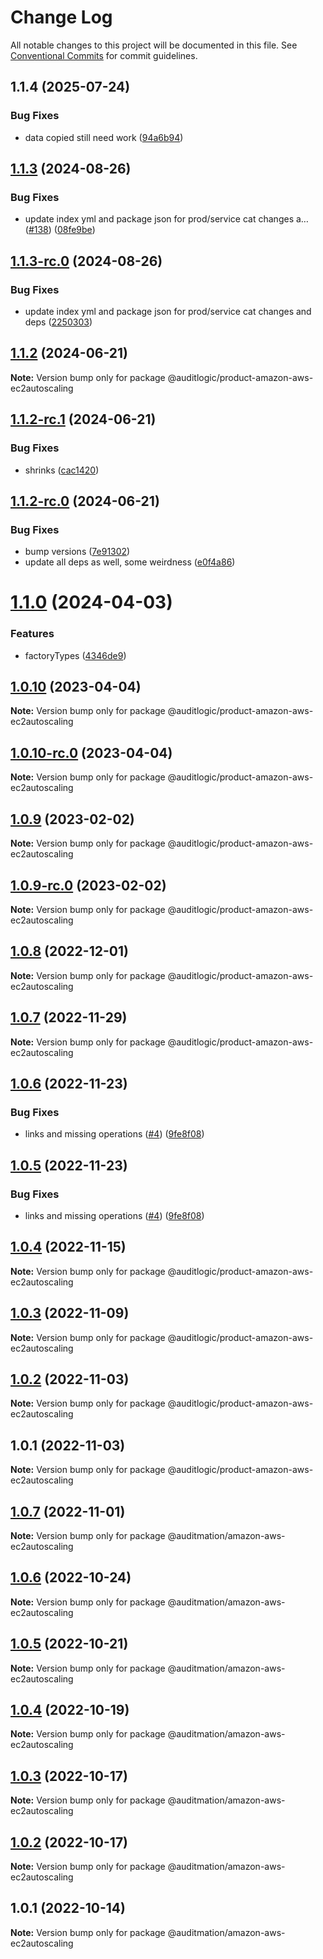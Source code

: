 # Change Log

All notable changes to this project will be documented in this file.
See [Conventional Commits](https://conventionalcommits.org) for commit guidelines.

## 1.1.4 (2025-07-24)


### Bug Fixes

* data copied still need work ([94a6b94](https://github.com/zerobias-org/product/commit/94a6b942fb0516367548599d739529536132755a))





## [1.1.3](https://github.com/auditlogic/product/compare/@auditlogic/product-amazon-aws-ec2autoscaling@1.1.2...@auditlogic/product-amazon-aws-ec2autoscaling@1.1.3) (2024-08-26)


### Bug Fixes

* update index yml and package json for prod/service cat changes a… ([#138](https://github.com/auditlogic/product/issues/138)) ([08fe9be](https://github.com/auditlogic/product/commit/08fe9beb1c8457462a19bc69caa02e6212d97e1a))





## [1.1.3-rc.0](https://github.com/auditlogic/product/compare/@auditlogic/product-amazon-aws-ec2autoscaling@1.1.2...@auditlogic/product-amazon-aws-ec2autoscaling@1.1.3-rc.0) (2024-08-26)


### Bug Fixes

* update index yml and package json for prod/service cat changes and deps ([2250303](https://github.com/auditlogic/product/commit/225030363a363608240135b7ebed386b28f01e4b))





## [1.1.2](https://github.com/auditlogic/product/compare/@auditlogic/product-amazon-aws-ec2autoscaling@1.1.2-rc.1...@auditlogic/product-amazon-aws-ec2autoscaling@1.1.2) (2024-06-21)

**Note:** Version bump only for package @auditlogic/product-amazon-aws-ec2autoscaling





## [1.1.2-rc.1](https://github.com/auditlogic/product/compare/@auditlogic/product-amazon-aws-ec2autoscaling@1.1.2-rc.0...@auditlogic/product-amazon-aws-ec2autoscaling@1.1.2-rc.1) (2024-06-21)


### Bug Fixes

* shrinks ([cac1420](https://github.com/auditlogic/product/commit/cac14200fefcd8183ab69fe89a47bd3f70f563e9))





## [1.1.2-rc.0](https://github.com/auditlogic/product/compare/@auditlogic/product-amazon-aws-ec2autoscaling@1.1.0...@auditlogic/product-amazon-aws-ec2autoscaling@1.1.2-rc.0) (2024-06-21)


### Bug Fixes

* bump versions ([7e91302](https://github.com/auditlogic/product/commit/7e913023b8b312150ed7762c32fbbe616be71de5))
* update all deps as well, some weirdness ([e0f4a86](https://github.com/auditlogic/product/commit/e0f4a864714e2d3de6bbf3da014d5312fe53be2f))





# [1.1.0](https://github.com/auditlogic/product/compare/@auditlogic/product-amazon-aws-ec2autoscaling@1.0.10...@auditlogic/product-amazon-aws-ec2autoscaling@1.1.0) (2024-04-03)


### Features

* factoryTypes ([4346de9](https://github.com/auditlogic/product/commit/4346de92693aee892fccf725338ffc7b80ab182b))





## [1.0.10](https://github.com/auditlogic/product/compare/@auditlogic/product-amazon-aws-ec2autoscaling@1.0.9...@auditlogic/product-amazon-aws-ec2autoscaling@1.0.10) (2023-04-04)

**Note:** Version bump only for package @auditlogic/product-amazon-aws-ec2autoscaling





## [1.0.10-rc.0](https://github.com/auditlogic/product/compare/@auditlogic/product-amazon-aws-ec2autoscaling@1.0.9...@auditlogic/product-amazon-aws-ec2autoscaling@1.0.10-rc.0) (2023-04-04)

**Note:** Version bump only for package @auditlogic/product-amazon-aws-ec2autoscaling





## [1.0.9](https://github.com/auditlogic/product/compare/@auditlogic/product-amazon-aws-ec2autoscaling@1.0.8...@auditlogic/product-amazon-aws-ec2autoscaling@1.0.9) (2023-02-02)

**Note:** Version bump only for package @auditlogic/product-amazon-aws-ec2autoscaling





## [1.0.9-rc.0](https://github.com/auditlogic/product/compare/@auditlogic/product-amazon-aws-ec2autoscaling@1.0.8...@auditlogic/product-amazon-aws-ec2autoscaling@1.0.9-rc.0) (2023-02-02)

**Note:** Version bump only for package @auditlogic/product-amazon-aws-ec2autoscaling





## [1.0.8](https://github.com/auditlogic/product/compare/@auditlogic/product-amazon-aws-ec2autoscaling@1.0.7...@auditlogic/product-amazon-aws-ec2autoscaling@1.0.8) (2022-12-01)

**Note:** Version bump only for package @auditlogic/product-amazon-aws-ec2autoscaling





## [1.0.7](https://github.com/auditlogic/product/compare/@auditlogic/product-amazon-aws-ec2autoscaling@1.0.6...@auditlogic/product-amazon-aws-ec2autoscaling@1.0.7) (2022-11-29)

**Note:** Version bump only for package @auditlogic/product-amazon-aws-ec2autoscaling





## [1.0.6](https://github.com/auditlogic/product/compare/@auditlogic/product-amazon-aws-ec2autoscaling@1.0.4...@auditlogic/product-amazon-aws-ec2autoscaling@1.0.6) (2022-11-23)


### Bug Fixes

* links and missing operations ([#4](https://github.com/auditlogic/product/issues/4)) ([9fe8f08](https://github.com/auditlogic/product/commit/9fe8f08fe7c57fdb79f991ac35bd6ac2e7dcad38))





## [1.0.5](https://github.com/auditlogic/product/compare/@auditlogic/product-amazon-aws-ec2autoscaling@1.0.4...@auditlogic/product-amazon-aws-ec2autoscaling@1.0.5) (2022-11-23)


### Bug Fixes

* links and missing operations ([#4](https://github.com/auditlogic/product/issues/4)) ([9fe8f08](https://github.com/auditlogic/product/commit/9fe8f08fe7c57fdb79f991ac35bd6ac2e7dcad38))





## [1.0.4](https://github.com/auditlogic/product/compare/@auditlogic/product-amazon-aws-ec2autoscaling@1.0.3...@auditlogic/product-amazon-aws-ec2autoscaling@1.0.4) (2022-11-15)

**Note:** Version bump only for package @auditlogic/product-amazon-aws-ec2autoscaling





## [1.0.3](https://github.com/auditlogic/product/compare/@auditlogic/product-amazon-aws-ec2autoscaling@1.0.2...@auditlogic/product-amazon-aws-ec2autoscaling@1.0.3) (2022-11-09)

**Note:** Version bump only for package @auditlogic/product-amazon-aws-ec2autoscaling





## [1.0.2](https://github.com/auditlogic/product/compare/@auditlogic/product-amazon-aws-ec2autoscaling@1.0.1...@auditlogic/product-amazon-aws-ec2autoscaling@1.0.2) (2022-11-03)

**Note:** Version bump only for package @auditlogic/product-amazon-aws-ec2autoscaling





## 1.0.1 (2022-11-03)

**Note:** Version bump only for package @auditlogic/product-amazon-aws-ec2autoscaling





## [1.0.7](https://github.com/auditmation/store-content/compare/@auditmation/amazon-aws-ec2autoscaling@1.0.6...@auditmation/amazon-aws-ec2autoscaling@1.0.7) (2022-11-01)

**Note:** Version bump only for package @auditmation/amazon-aws-ec2autoscaling





## [1.0.6](https://github.com/auditmation/store-content/compare/@auditmation/amazon-aws-ec2autoscaling@1.0.5...@auditmation/amazon-aws-ec2autoscaling@1.0.6) (2022-10-24)

**Note:** Version bump only for package @auditmation/amazon-aws-ec2autoscaling





## [1.0.5](https://github.com/auditmation/store-content/compare/@auditmation/amazon-aws-ec2autoscaling@1.0.4...@auditmation/amazon-aws-ec2autoscaling@1.0.5) (2022-10-21)

**Note:** Version bump only for package @auditmation/amazon-aws-ec2autoscaling





## [1.0.4](https://github.com/auditmation/store-content/compare/@auditmation/amazon-aws-ec2autoscaling@1.0.3...@auditmation/amazon-aws-ec2autoscaling@1.0.4) (2022-10-19)

**Note:** Version bump only for package @auditmation/amazon-aws-ec2autoscaling





## [1.0.3](https://github.com/auditmation/store-content/compare/@auditmation/amazon-aws-ec2autoscaling@1.0.2...@auditmation/amazon-aws-ec2autoscaling@1.0.3) (2022-10-17)

**Note:** Version bump only for package @auditmation/amazon-aws-ec2autoscaling





## [1.0.2](https://github.com/auditmation/store-content/compare/@auditmation/amazon-aws-ec2autoscaling@1.0.1...@auditmation/amazon-aws-ec2autoscaling@1.0.2) (2022-10-17)

**Note:** Version bump only for package @auditmation/amazon-aws-ec2autoscaling





## 1.0.1 (2022-10-14)

**Note:** Version bump only for package @auditmation/amazon-aws-ec2autoscaling
